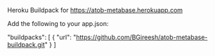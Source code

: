 Heroku Buildpack for https://atob-metabase.herokuapp.com

Add the following to your app.json:

"buildpacks": [
  {
    "url": "https://github.com/BGireesh/atob-metabase-buildpack.git"
  }
]
